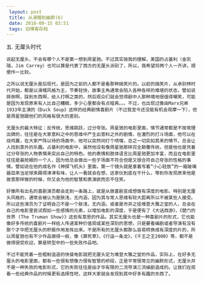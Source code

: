 ```yaml
---
 layout: post
 title: 从滑稽到幽默(6)
 date: 2018-09-15 03:51
 tags: 旧博客存档
---
```

五. 无厘头时代



    说起无厘头，不会有哪个人不是第一想到周星驰。不过其实按我的理解，美国的占基利（金凯瑞，Jim Carrey）也可以算是代表了西方的无厘头派别了，所以，我希望将两个人一齐讲，顺便作一比较。

    之所以说无厘头是后现代，是因为之前的人都不是看那种搞笑片的。以前的搞笑片，从卓别林时代开始，都是以滑稽风格为主，节奏轻快，故事主角通常会陷入各种各样的难堪的状态，譬如说摔倒啊，踩到东西啊，给人打啊之类的，然后观众们就会觉得剧中人那种境地很值得嘲笑，可能是因为发现原来有人比自己糟糕，多少心里都会有点暗爽。。。不过，也出现过像由Marx兄弟1933年主演的《Duck Soup》这样的经典剧情喜剧片（不过我至今还没能有机会观摩一下），但是周星驰跟他们的风格有很大的差别。

    无厘头的最大特征：反传统，思维跳跃，过分夸张。周星驰的电影里面，情节通常都是不按常理出牌的，往往是在大家意料之中的思维中产生出意料之外的剧情，在激烈的打斗场面，他可以在烧鸡翼，在大家严阵以待的场面中，他可以突然间打个喷嚏，总之一切突如其来的情节，总会让人找到意外的乐趣。占基利的电影中，虽然他没有像周星驰那样完全颠覆传统，但是他也是凭着过分夸张的人物表情来突出自己的特色。他的表情和肢体语言比周星驰更加丰富，而且在电影里往往是最抢眼的一个人，因为他总会做出一些于场面不符合但是又很合符自己夸张的性格的事情。譬如说在他的成名作《神探飞机头》里面，第一个镜头就是拿着写着“小心轻放”的一箱玻璃器皿来当足球来踢得津津有味，让人一看就会在想，这家伙到底在干什么，等到你发现原来他是故意那样做的时候，你又会为他的智慧和表演欲而忍不住笑。

    好像所有出名的喜剧演员都会走到一条路上，就是从做喜剧变成想做有深度的电影。特别是无厘头风格的，通常会被认为是肤浅，无内涵，因为其与常人思维有较大距离所以不被某些人接受。所以这些演员为了证明自己不是一个肤浅，无内涵，或者是市井之徒难登大雅之堂的人，总会在自己的电影里尝试假如一些感情的元素，以增加电影的深度，于是便有了《大话西游》，《楚门的世界 (The Truman Show)》这些有意思的作品。其实无厘头也是一种喜剧片的形式，它也能像好多传统的喜剧片一样给人传递某种价值观或某些深刻的思想，只是要看编剧或者导演有没有那个才华把无厘头的积极作用发挥出来。不是所有的无厘头都那么容易转换成有深度的片的，所以周星驰也有不少作品做得一般，像《算死草》，《行运一条龙》，《千王之王2000》等，都不是做得很受欢迎，算是转型中的一些失败作品吧。

    不过不能凭着一些粗制滥造的快餐电影就把无厘头定为难登大雅之堂的作品，实际上，在好多无厘头的电影里面，都有一些很有想像力很有智慧的桥段，正是平常很常见的幽默形式，无厘头并不是一种失败的电影形式，它的失败往往是由才华有限的二流导演三流编剧造成的。让我们在观看一些经典作品的时候更有选择性吧，这样大家就会发现到其中好多有趣的东西了。

